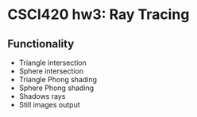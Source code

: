 # CSCI420 hw3: Ray Tracing

## Functionality

- Triangle intersection
- Sphere intersection
- Triangle Phong shading
- Sphere Phong shading
- Shadows rays
- Still images output
